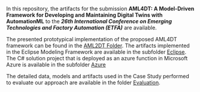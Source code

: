 In this repository, the artifacts for the submission **AML4DT: A Model-Driven Framework for Developing and Maintaining Digital Twins with AutomationML** to the ***26th International Conference on Emerging Technologies and Factory Automation (ETFA)*** are available.

The presented prototypical implementation of the proposed AML4DT framework can be found in the [AML2DT Folder](./AML2DT). The artifacts implemented in the Eclipse Modeling Framework are available in the subfolder [Eclipse](./AML2DT/Eclipse). The C# solution project that is deployed as an azure function in Microsoft Azure is available in the subfolder [Azure](./AML2DT/Azure)

The detailed data, models and artifacts used in the Case Study performed to evaluate our approach are available in the folder [Evaluation](./Evaluation).
